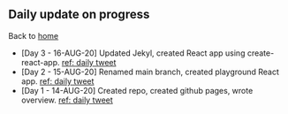 ## Daily update on progress

Back to [home](index.md)

* [Day 3 - 16-AUG-20] Updated Jekyl, created React app using create-react-app. [ref: daily tweet](https://twitter.com/digory/status/1294798915275902976)
* [Day 2 - 15-AUG-20] Renamed main branch, created playground React app. [ref: daily tweet](https://twitter.com/digory/status/1294409872084066304)
* [Day 1 - 14-AUG-20] Created repo, created github pages, wrote overview. [ref: daily tweet](https://twitter.com/digory/status/1294191612537352192)
